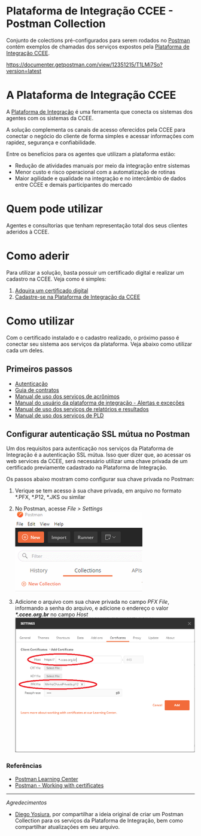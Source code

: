 # Plataforma de Integração CCEE - Postman Collection

Conjunto de colections pré-configurados para serem rodados no [Postman](https://www.getpostman.com/) contém exemplos de chamadas dos serviços expostos pela [Plataforma de Integração CCEE](https://www.ccee.org.br/portal/faces/oquefazemos_menu_lateral/plataforma_integracao?_adf.ctrl-state=1cvbsj9eab_5).

https://documenter.getpostman.com/view/12351215/T1LMi7So?version=latest

# A Plataforma de Integração CCEE

A [Plataforma de Integração](https://www.ccee.org.br/portal/faces/oquefazemos_menu_lateral/plataforma_integracao?_adf.ctrl-state=ie2aj4g26_1&_afrLoop=94106078621418#!%40%40%3F_afrLoop%3D94106078621418%26_adf.ctrl-state%3Die2aj4g26_5) é uma ferramenta que conecta os sistemas dos agentes com os sistemas da CCEE.

A solução complementa os canais de acesso oferecidos pela CCEE para conectar o negócio do cliente de forma simples e acessar informações com rapidez, segurança e confiabilidade.

Entre os benefícios para os agentes que utilizam a plataforma estão:
- Redução de atividades manuais por meio da integração entre sistemas
- Menor custo e risco operacional com a automatização de rotinas
- Maior agilidade e qualidade na integração e no intercâmbio de dados entre CCEE e demais participantes do mercado

# Quem pode utilizar

Agentes e consultorias que tenham representação total dos seus clientes aderidos à CCEE.

# Como aderir

Para utilizar a solução, basta possuir um certificado digital e realizar um cadastro na CCEE. Veja como é simples:
1. [Adquira um certificado digital](https://www.iti.gov.br/index.php/icp-brasil/estrutura)
2. [Cadastre-se na Plataforma de Integração da CCEE](https://www.ccee.org.br/cs/idcplg?IdcService=GET_FILE&dDocName=CCEE_650001&RevisionSelectionMethod=LatestReleased&allowInterrupt=1&noSaveAs=1)

# Como utilizar

Com o certificado instalado e o cadastro realizado, o próximo passo é conectar seu sistema aos serviços da plataforma. Veja abaixo como utilizar cada um deles.

## Primeiros passos

- [Autenticação](https://www.ccee.org.br/cs/idcplg?IdcService=GET_FILE&dDocName=CCEE_316820&RevisionSelectionMethod=LatestReleased&allowInterrupt=1&noSaveAs=1)
- [Guia de contratos](https://www.ccee.org.br/cs/idcplg?IdcService=GET_FILE&dDocName=CCEE_650000&RevisionSelectionMethod=LatestReleased&allowInterrupt=1&noSaveAs=1)
- [Manual de uso dos serviços de acrônimos](https://www.ccee.org.br/cs/idcplg?IdcService=GET_FILE&dDocName=CCEE_654103&RevisionSelectionMethod=LatestReleased&allowInterrupt=1&noSaveAs=1)
- [Manual do usuário da plataforma de integração - Alertas e exceções](https://www.ccee.org.br/cs/idcplg?IdcService=GET_FILE&dDocName=CCEE_654104&RevisionSelectionMethod=LatestReleased&allowInterrupt=1&noSaveAs=1)
- [Manual de uso dos serviços de relatórios e resultados](https://www.ccee.org.br/cs/idcplg?IdcService=GET_FILE&dDocName=CCEE_655694&RevisionSelectionMethod=LatestReleased&allowInterrupt=1&noSaveAs=1)
- [Manual de uso dos serviços de PLD](https://www.ccee.org.br/cs/idcplg?IdcService=GET_FILE&dDocName=CCEE_656669&RevisionSelectionMethod=LatestReleased&allowInterrupt=1&noSaveAs=1)

## Configurar autenticação SSL mútua no Postman

Um dos requisitos para autenticação nos serviços da Plataforma de Integração é a autenticação SSL mútua. Isso quer dizer que, ao acessar os web services da CCEE, será necessário utilizar uma chave privada de um certificado previamente cadastrado na Plataforma de Integração.

Os passos abaixo mostram como configurar sua chave privada no Postman:

1. Verique se tem acesso à sua chave privada, em arquivo no formato *.PFX, *.P12, *.JKS ou similar

2. No Postman, acesse _File > Settings_
![Postman - Howto 2Way SSL](./img/howto_postman_2wayssl_001.gif)

3. Adicione o arquivo com sua chave privada no campo _PFX File_, informando a senha do arquivo, e adicione o endereço o valor **_*.ccee.org.br_** no campo _Host_
![Postman - Howto 2Way SSL](./img/howto_postman_2wayssl_002.png)

### Referências

- [Postman Learning Center](https://learning.postman.com/)
- [Postman - Working with certificates](hhttps://learning.postman.com/docs/sending-requests/certificates/)

------
_Agredecimentos_

* [Diego Yosiura](https://www.linkedin.com/in/diegoyosiura/), por compartilhar a ideia original de criar um Postman Collection para os serviços da Plataforma de Integração, bem como compartilhar atualizações em seu arquivo.
